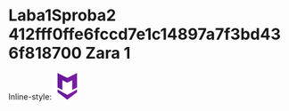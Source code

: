 # Laba1Sproba2 412fff0ffe6fccd7e1c14897a7f3bd436f818700 Zara 1

Inline-style: 
![alt text](https://github.com/adam-p/markdown-here/raw/master/src/common/images/icon48.png "Logo Title Text 1")
